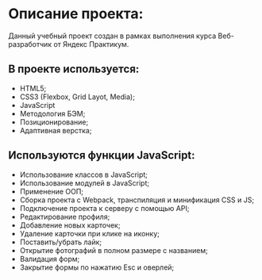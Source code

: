 # Описание проекта:

Данный учебный проект создан в рамках выполнения курса Веб- разработчик от Яндекс Практикум.

## В проекте используется:

- HTML5;
- CSS3 (Flexbox, Grid Layot, Media);
- JavaScript
- Методология БЭМ;
- Позиционирование;
- Адаптивная верстка;

## Используются функции JavaScript:

- Использование классов в JavaScript;
- Использование модулей в JavaScript;
- Применение ООП;
- Cборка проекта с Webpack, транспиляция и минификация CSS и JS;
- Подключение проекта к серверу с помощью API;
- Редактирование профиля;
- Добавление новых карточек;
- Удаление карточки при клике на иконку;
- Поставить/убрать лайк;
- Открытие фотографий в полном размере с названием;
- Валидация форм;
- Закрытие формы по нажатию Esc и оверлей;
